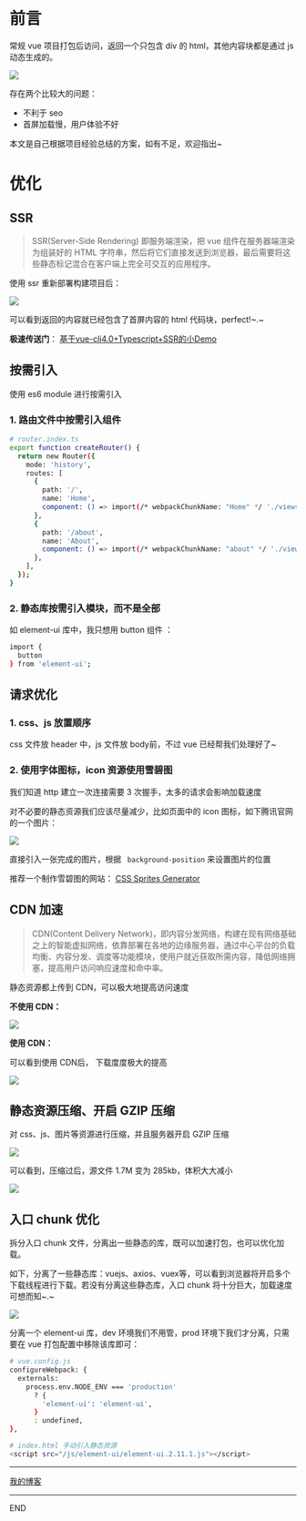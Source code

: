 # 前言

常规 vue 项目打包后访问，返回一个只包含 div 的 html，其他内容块都是通过 js 动态生成的。

![](https://p3-juejin.byteimg.com/tos-cn-i-k3u1fbpfcp/d93b3a47622c44108d30deb4c8570001~tplv-k3u1fbpfcp-watermark.image)

存在两个比较大的问题：

  - 不利于 seo
  - 首屏加载慢，用户体验不好

本文是自己根据项目经验总结的方案，如有不足，欢迎指出~

# 优化

## SSR

> SSR(Server-Side Rendering) 即服务端渲染，把 vue 组件在服务器端渲染为组装好的 HTML 字符串，然后将它们直接发送到浏览器，最后需要将这些静态标记混合在客户端上完全可交互的应用程序。

使用 ssr 重新部署构建项目后：

![](https://p6-juejin.byteimg.com/tos-cn-i-k3u1fbpfcp/aec0a730009e4a71916f5696cb119369~tplv-k3u1fbpfcp-watermark.image)

可以看到返回的内容就已经包含了首屏内容的 html 代码块，perfect!~.~

**极速传送门**： [基于vue-cli4.0+Typescript+SSR的小Demo](https://github.com/zhongzihao1996/vue-ssr-demo)


## 按需引入

使用 es6 module 进行按需引入

### 1. 路由文件中按需引入组件

``` bash 
# router.index.ts
export function createRouter() {
  return new Router({
    mode: 'history',
    routes: [
      {
        path: '/',
        name: 'Home',
        component: () => import(/* webpackChunkName: "Home" */ './views/Home.vue'),
      },
      {
        path: '/about',
        name: 'About',
        component: () => import(/* webpackChunkName: "about" */ './views/About.vue'),
      },
    ],
  });
}
```

### 2. 静态库按需引入模块，而不是全部

如 element-ui 库中，我只想用 button 组件 ：

``` bash 
import {
  button
} from 'element-ui';
```

## 请求优化

### 1. css、js 放置顺序

css 文件放 header 中，js 文件放 body前，不过 vue 已经帮我们处理好了~

### 2. 使用字体图标，icon 资源使用雪碧图

我们知道 http 建立一次连接需要 3 次握手，太多的请求会影响加载速度

对不必要的静态资源我们应该尽量减少，比如页面中的 icon 图标，如下腾讯官网的一个图片：

![](https://sqimg.qq.com/qq_product_operations/im/2015/plats1.png)

直接引入一张完成的图片，根据 ``` background-position``` 来设置图片的位置

推荐一个制作雪碧图的网站： [CSS Sprites Generator](https://www.toptal.com/developers/css/sprite-generator)


## CDN 加速

> CDN(Content Delivery Network)，即内容分发网络，构建在现有网络基础之上的智能虚拟网络，依靠部署在各地的边缘服务器，通过中心平台的负载均衡、内容分发、调度等功能模块，使用户就近获取所需内容，降低网络拥塞，提高用户访问响应速度和命中率。

静态资源都上传到 CDN，可以极大地提高访问速度

**不使用 CDN：**

![](https://upload-images.jianshu.io/upload_images/10390288-0134100eec9f0cb4.png?imageMogr2/auto-orient/strip%7CimageView2/2/w/1240)


**使用 CDN：**

可以看到使用 CDN后， 下载度度极大的提高

![](https://upload-images.jianshu.io/upload_images/10390288-efaae0218477990b.png?imageMogr2/auto-orient/strip%7CimageView2/2/w/1240)


## 静态资源压缩、开启 GZIP 压缩

对 css、js、图片等资源进行压缩，并且服务器开启 GZIP 压缩

![](https://upload-images.jianshu.io/upload_images/10390288-ad1810045ad152c1.png?imageMogr2/auto-orient/strip%7CimageView2/2/w/1240)

可以看到，压缩过后，源文件 1.7M 变为 285kb，体积大大减小

![](https://p1-juejin.byteimg.com/tos-cn-i-k3u1fbpfcp/d55fb4fc258545b48ed9cda692c717a6~tplv-k3u1fbpfcp-watermark.image)

## 入口 chunk 优化

拆分入口 chunk 文件，分离出一些静态的库，既可以加速打包，也可以优化加载。

如下，分离了一些静态库：vuejs、axios、vuex等，可以看到浏览器将开启多个下载线程进行下载。若没有分离这些静态库，入口 chunk 将十分巨大，加载速度可想而知~.~

![](https://p1-juejin.byteimg.com/tos-cn-i-k3u1fbpfcp/93fc346839954d69b6586b343173430e~tplv-k3u1fbpfcp-watermark.image)

分离一个 element-ui 库，dev 环境我们不用管，prod 环境下我们才分离，只需要在 vue 打包配置中移除该库即可：

``` bash 
# vue.config.js
configureWebpack: {
  externals:
    process.env.NODE_ENV === 'production'
      ? {
        'element-ui': 'element-ui',
      }
      : undefined,
},

# index.html 手动引入静态资源
<script src="/js/element-ui/element-ui.2.11.1.js"></script>
```

---

[我的博客](https://github.com/zhongzihao1996/my-blog/tree/master)

---

END
